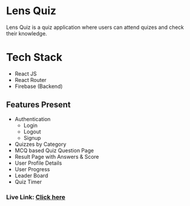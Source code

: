 # Lens Quiz

Lens Quiz is a quiz application where users can attend quizes and check their knowledge.

# Tech Stack

- React JS
- React Router
- Firebase (Backend)

## Features Present

- Authentication
  - Login
  - Logout
  - Signup
- Quizzes by Category
- MCQ based Quiz Question Page
- Result Page with Answers & Score
- User Profile Details
- User Progress
- Leader Board
- Quiz Timer

### Live Link: [Click here](https://lens-quiz.vercel.app/)
